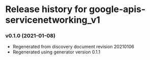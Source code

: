 # Release history for google-apis-servicenetworking_v1

### v0.1.0 (2021-01-08)

* Regenerated from discovery document revision 20210106
* Regenerated using generator version 0.1.1

